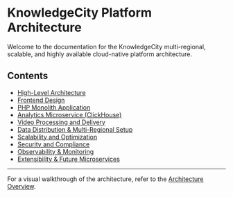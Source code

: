 # KnowledgeCity Platform Architecture

Welcome to the documentation for the KnowledgeCity multi-regional, scalable, and highly available cloud-native platform architecture.

## Contents

- [High-Level Architecture](architecture.md)
- [Frontend Design](frontend.md)
- [PHP Monolith Application](php-monolith.md)
- [Analytics Microservice (ClickHouse)](analytics.md)
- [Video Processing and Delivery](video-processing.md)
- [Data Distribution & Multi-Regional Setup](multi-regional.md)
- [Scalability and Optimization](scalability.md)
- [Security and Compliance](security.md)
- [Observability & Monitoring](observability.md)
- [Extensibility & Future Microservices](future-microservices.md)

---

For a visual walkthrough of the architecture, refer to the [Architecture Overview](architecture.md).

